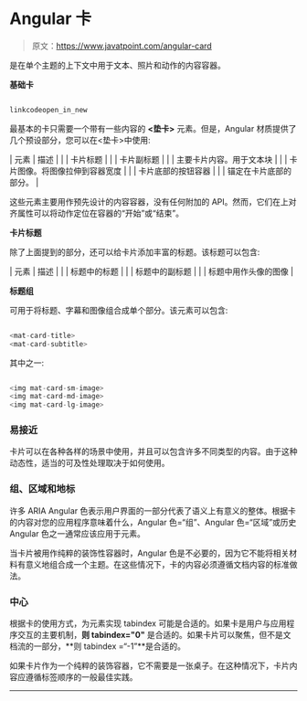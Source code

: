 # Angular 卡

> 原文：<https://www.javatpoint.com/angular-card>

<mat-card>是在单个主题的上下文中用于文本、照片和动作的内容容器。</mat-card>

**基础卡**

```js

linkcodeopen_in_new

```

最基本的卡只需要一个带有一些内容的 **<垫卡>** 元素。但是，Angular 材质提供了几个预设部分，您可以在<垫卡>中使用:

| 元素 | 描述 |
| <mat-card-title></mat-card-title> | 卡片标题 |
| <mat-card-subtitle></mat-card-subtitle> | 卡片副标题 |
| <mat-card-content></mat-card-content> | 主要卡片内容。用于文本块 |
|  | 卡片图像。将图像拉伸到容器宽度 |
| <mat-card-actions></mat-card-actions> | 卡片底部的按钮容器 |
|  | 锚定在卡片底部的部分。 |

这些元素主要用作预先设计的内容容器，没有任何附加的 API。然而，它们在<mat-card-actions>上对齐属性可以将动作定位在容器的“开始”或“结束”。</mat-card-actions>

**卡片标题**

除了上面提到的部分，<mat-card-header>还可以给卡片添加丰富的标题。该标题可以包含:</mat-card-header>

| 元素 | 描述 |
| <mat-card-title></mat-card-title> | 标题中的标题 |
| <mat-card-subtitle></mat-card-subtitle> | 标题中的副标题 |
|  | 标题中用作头像的图像 |

**标题组**

<mat-card-title-group>可用于将标题、字幕和图像组合成单个部分。该元素可以包含:</mat-card-title-group>

```js

<mat-card-title>
<mat-card-subtitle>

```

其中之一:

```js

<img mat-card-sm-image>
<img mat-card-md-image>
<img mat-card-lg-image>

```

### 易接近

卡片可以在各种各样的场景中使用，并且可以包含许多不同类型的内容。由于这种动态性，适当的可及性处理取决于如何使用<mat-card>。</mat-card>

### 组、区域和地标

许多 ARIA Angular 色表示用户界面的一部分代表了语义上有意义的整体。根据卡的内容对您的应用程序意味着什么，Angular 色=“组”、Angular 色=“区域”或历史 Angular 色之一通常应该应用于<mat-card>元素。</mat-card>

当卡片被用作纯粹的装饰性容器时，Angular 色是不必要的，因为它不能将相关材料有意义地组合成一个主题。在这些情况下，卡的内容必须遵循文档内容的标准做法。

### 中心

根据卡的使用方式，为<mat-card>元素实现 tabindex 可能是合适的。如果卡是用户与应用程序交互的主要机制，**则 tabindex="0"** 是合适的。如果卡片可以聚焦，但不是文档流的一部分，**则 tabindex =“-1”**是合适的。</mat-card>

如果卡片作为一个纯粹的装饰容器，它不需要是一张桌子。在这种情况下，卡片内容应遵循标签顺序的一般最佳实践。

* * *